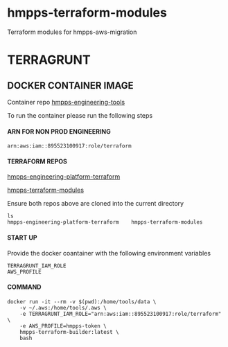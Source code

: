 # hmpps-terraform-modules
Terraform modules for hmpps-aws-migration

TERRAGRUNT
===========

## DOCKER CONTAINER IMAGE

Container repo [hmpps-engineering-tools](https://github.com/ministryofjustice/hmpps-engineering-tools)

To run the container please run the following steps

#### ARN FOR NON PROD ENGINEERING

```
arn:aws:iam::895523100917:role/terraform
```

#### TERRAFORM REPOS

[hmpps-engineering-platform-terraform](https://github.com/ministryofjustice/hmpps-engineering-platform-terraform)

[hmpps-terraform-modules](https://github.com/ministryofjustice/hmpps-terraform-modules)

Ensure both repos above are cloned into the current directory

```
ls
hmpps-engineering-platform-terraform	hmpps-terraform-modules

```

#### START UP

Provide the docker coantainer with the following environment variables

```
TERRAGRUNT_IAM_ROLE
AWS_PROFILE
```

#### COMMAND


```
docker run -it --rm -v $(pwd):/home/tools/data \
	-v ~/.aws:/home/tools/.aws \
	-e TERRAGRUNT_IAM_ROLE="arn:aws:iam::895523100917:role/terraform" \
	-e AWS_PROFILE=hmpps-token \
	hmpps-terraform-builder:latest \
	bash
```